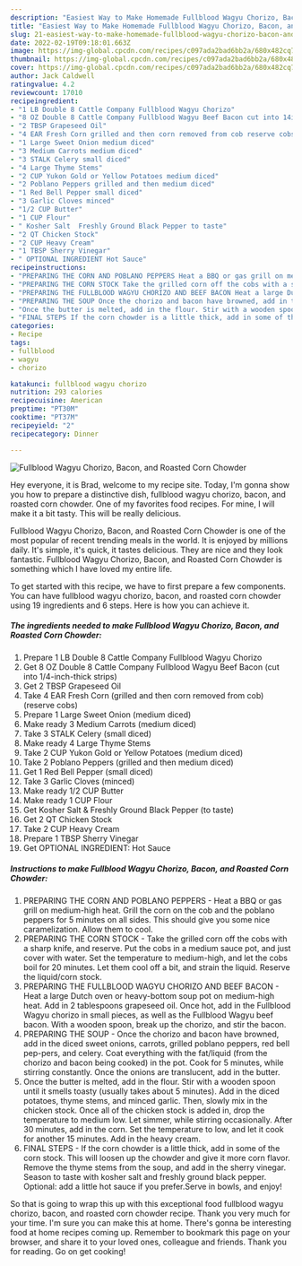 ```yaml
---
description: "Easiest Way to Make Homemade Fullblood Wagyu Chorizo, Bacon, and Roasted Corn Chowder"
title: "Easiest Way to Make Homemade Fullblood Wagyu Chorizo, Bacon, and Roasted Corn Chowder"
slug: 21-easiest-way-to-make-homemade-fullblood-wagyu-chorizo-bacon-and-roasted-corn-chowder
date: 2022-02-19T09:18:01.663Z
image: https://img-global.cpcdn.com/recipes/c097ada2bad6bb2a/680x482cq70/fullblood-wagyu-chorizo-bacon-and-roasted-corn-chowder-recipe-main-photo.jpg
thumbnail: https://img-global.cpcdn.com/recipes/c097ada2bad6bb2a/680x482cq70/fullblood-wagyu-chorizo-bacon-and-roasted-corn-chowder-recipe-main-photo.jpg
cover: https://img-global.cpcdn.com/recipes/c097ada2bad6bb2a/680x482cq70/fullblood-wagyu-chorizo-bacon-and-roasted-corn-chowder-recipe-main-photo.jpg
author: Jack Caldwell
ratingvalue: 4.2
reviewcount: 17010
recipeingredient:
- "1 LB Double 8 Cattle Company Fullblood Wagyu Chorizo"
- "8 OZ Double 8 Cattle Company Fullblood Wagyu Beef Bacon cut into 14inchthick strips"
- "2 TBSP Grapeseed Oil"
- "4 EAR Fresh Corn grilled and then corn removed from cob reserve cobs"
- "1 Large Sweet Onion medium diced"
- "3 Medium Carrots medium diced"
- "3 STALK Celery small diced"
- "4 Large Thyme Stems"
- "2 CUP Yukon Gold or Yellow Potatoes medium diced"
- "2 Poblano Peppers grilled and then medium diced"
- "1 Red Bell Pepper small diced"
- "3 Garlic Cloves minced"
- "1/2 CUP Butter"
- "1 CUP Flour"
- " Kosher Salt  Freshly Ground Black Pepper to taste"
- "2 QT Chicken Stock"
- "2 CUP Heavy Cream"
- "1 TBSP Sherry Vinegar"
- " OPTIONAL INGREDIENT Hot Sauce"
recipeinstructions:
- "PREPARING THE CORN AND POBLANO PEPPERS Heat a BBQ or gas grill on medium-high heat. Grill the corn on the cob and the poblano peppers for 5 minutes on all sides. This should give you some nice caramelization. Allow them to cool."
- "PREPARING THE CORN STOCK Take the grilled corn off the cobs with a sharp knife, and reserve. Put the cobs in a medium sauce pot, and just cover with water. Set the temperature to medium-high, and let the cobs boil for 20 minutes. Let them cool off a bit, and strain the liquid. Reserve the liquid/corn stock."
- "PREPARING THE FULLBLOOD WAGYU CHORIZO AND BEEF BACON Heat a large Dutch oven or heavy-bottom soup pot on medium-high heat. Add in 2 tablespoons grapeseed oil. Once hot, add in the Fullblood Wagyu chorizo in small pieces, as well as the Fullblood Wagyu beef bacon. With a wooden spoon, break up the chorizo, and stir the bacon."
- "PREPARING THE SOUP Once the chorizo and bacon have browned, add in the diced sweet onions, carrots, grilled poblano peppers, red bell pep-pers, and celery. Coat everything with the fat/liquid (from the chorizo and bacon being cooked) in the pot. Cook for 5 minutes, while stirring constantly. Once the onions are translucent, add in the butter."
- "Once the butter is melted, add in the flour. Stir with a wooden spoon until it smells toasty (usually takes about 5 minutes). Add in the diced potatoes, thyme stems, and minced garlic. Then, slowly mix in the chicken stock. Once all of the chicken stock is added in, drop the temperature to medium low. Let simmer, while stirring occasionally. After 30 minutes, add in the corn. Set the temperature to low, and let it cook for another 15 minutes. Add in the heavy cream."
- "FINAL STEPS If the corn chowder is a little thick, add in some of the corn stock. This will loosen up the chowder and give it more corn flavor. Remove the thyme stems from the soup, and add in the sherry vinegar. Season to taste with kosher salt and freshly ground black pepper. Optional: add a little hot sauce if you prefer.Serve in bowls, and enjoy!"
categories:
- Recipe
tags:
- fullblood
- wagyu
- chorizo

katakunci: fullblood wagyu chorizo 
nutrition: 293 calories
recipecuisine: American
preptime: "PT30M"
cooktime: "PT37M"
recipeyield: "2"
recipecategory: Dinner

---
```



![Fullblood Wagyu Chorizo, Bacon, and Roasted Corn Chowder](https://img-global.cpcdn.com/recipes/c097ada2bad6bb2a/680x482cq70/fullblood-wagyu-chorizo-bacon-and-roasted-corn-chowder-recipe-main-photo.jpg)

Hey everyone, it is Brad, welcome to my recipe site. Today, I'm gonna show you how to prepare a distinctive dish, fullblood wagyu chorizo, bacon, and roasted corn chowder. One of my favorites food recipes. For mine, I will make it a bit tasty. This will be really delicious.

Fullblood Wagyu Chorizo, Bacon, and Roasted Corn Chowder is one of the most popular of recent trending meals in the world. It is enjoyed by millions daily. It's simple, it's quick, it tastes delicious. They are nice and they look fantastic. Fullblood Wagyu Chorizo, Bacon, and Roasted Corn Chowder is something which I have loved my entire life.




To get started with this recipe, we have to first prepare a few components. You can have fullblood wagyu chorizo, bacon, and roasted corn chowder using 19 ingredients and 6 steps. Here is how you can achieve it.

<!--inarticleads1-->

##### The ingredients needed to make Fullblood Wagyu Chorizo, Bacon, and Roasted Corn Chowder:

1. Prepare 1 LB Double 8 Cattle Company Fullblood Wagyu Chorizo
1. Get 8 OZ Double 8 Cattle Company Fullblood Wagyu Beef Bacon (cut into 1/4-inch-thick strips)
1. Get 2 TBSP Grapeseed Oil
1. Take 4 EAR Fresh Corn (grilled and then corn removed from cob) (reserve cobs)
1. Prepare 1 Large Sweet Onion (medium diced)
1. Make ready 3 Medium Carrots (medium diced)
1. Take 3 STALK Celery (small diced)
1. Make ready 4 Large Thyme Stems
1. Take 2 CUP Yukon Gold or Yellow Potatoes (medium diced)
1. Take 2 Poblano Peppers (grilled and then medium diced)
1. Get 1 Red Bell Pepper (small diced)
1. Take 3 Garlic Cloves (minced)
1. Make ready 1/2 CUP Butter
1. Make ready 1 CUP Flour
1. Get  Kosher Salt &amp; Freshly Ground Black Pepper (to taste)
1. Get 2 QT Chicken Stock
1. Take 2 CUP Heavy Cream
1. Prepare 1 TBSP Sherry Vinegar
1. Get  OPTIONAL INGREDIENT: Hot Sauce




<!--inarticleads2-->

##### Instructions to make Fullblood Wagyu Chorizo, Bacon, and Roasted Corn Chowder:

1. PREPARING THE CORN AND POBLANO PEPPERS - Heat a BBQ or gas grill on medium-high heat. Grill the corn on the cob and the poblano peppers for 5 minutes on all sides. This should give you some nice caramelization. Allow them to cool.
1. PREPARING THE CORN STOCK - Take the grilled corn off the cobs with a sharp knife, and reserve. Put the cobs in a medium sauce pot, and just cover with water. Set the temperature to medium-high, and let the cobs boil for 20 minutes. Let them cool off a bit, and strain the liquid. Reserve the liquid/corn stock.
1. PREPARING THE FULLBLOOD WAGYU CHORIZO AND BEEF BACON - Heat a large Dutch oven or heavy-bottom soup pot on medium-high heat. Add in 2 tablespoons grapeseed oil. Once hot, add in the Fullblood Wagyu chorizo in small pieces, as well as the Fullblood Wagyu beef bacon. With a wooden spoon, break up the chorizo, and stir the bacon.
1. PREPARING THE SOUP - Once the chorizo and bacon have browned, add in the diced sweet onions, carrots, grilled poblano peppers, red bell pep-pers, and celery. Coat everything with the fat/liquid (from the chorizo and bacon being cooked) in the pot. Cook for 5 minutes, while stirring constantly. Once the onions are translucent, add in the butter.
1. Once the butter is melted, add in the flour. Stir with a wooden spoon until it smells toasty (usually takes about 5 minutes). Add in the diced potatoes, thyme stems, and minced garlic. Then, slowly mix in the chicken stock. Once all of the chicken stock is added in, drop the temperature to medium low. Let simmer, while stirring occasionally. After 30 minutes, add in the corn. Set the temperature to low, and let it cook for another 15 minutes. Add in the heavy cream.
1. FINAL STEPS - If the corn chowder is a little thick, add in some of the corn stock. This will loosen up the chowder and give it more corn flavor. Remove the thyme stems from the soup, and add in the sherry vinegar. Season to taste with kosher salt and freshly ground black pepper. Optional: add a little hot sauce if you prefer.Serve in bowls, and enjoy!




So that is going to wrap this up with this exceptional food fullblood wagyu chorizo, bacon, and roasted corn chowder recipe. Thank you very much for your time. I'm sure you can make this at home. There's gonna be interesting food at home recipes coming up. Remember to bookmark this page on your browser, and share it to your loved ones, colleague and friends. Thank you for reading. Go on get cooking!
